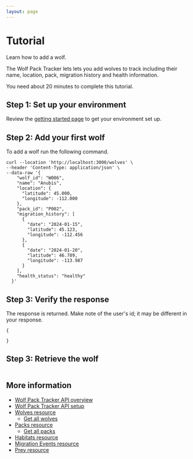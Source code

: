 ```yaml
---
layout: page
---
```


# Tutorial


Learn how to add a wolf. 

The Wolf Pack Tracker lets lets you add wolves to track including their name, location, pack, migration history and health information. 

You need about 20  minutes to complete this tutorial.

## Step 1: Set up your environment

Review the  [getting started page](../getting-started.md) to get your environment set up.

## Step 2: Add your first wolf

To add a wolf run the following command.

```
curl --location 'http://localhost:3000/wolves' \
--header 'Content-Type: application/json' \
--data-raw '{
    "wolf_id": "W006",
    "name": "Anubis",
    "location": {
      "latitude": 45.000,
      "longitude": -112.000
    },
    "pack_id": "P002",
    "migration_history": [
      {
        "date": "2024-01-15",
        "latitude": 45.123,
        "longitude": -112.456
      },
      {
        "date": "2024-01-20",
        "latitude": 46.789,
        "longitude": -113.987
      }
    ],
    "health_status": "healthy"
  }'
```

## Step 3: Verify the response

The response is returned.  Make note of the user's id; it may be different in your response.

```
{
 
}
```

## Step 3: Retrieve the wolf

```

```



## More information

* [Wolf Pack Tracker API overview](../index.md)
* [Wolf Pack Tracker API setup](../getting-started.md)
* [Wolves resource](../api/wolves.md)
    * [Get all wolves](../api/wolves-get-all.md)
* [Packs resource](../api/packs.md)
    * [Get all packs](../api/packs-get-all.md)
* [Habitats resource](../api/habitats.md)
* [Migration Events resource](../api/migration-events.md)
* [Prey resource](../api/prey.md)

